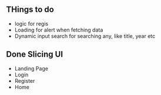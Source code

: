 ## THings to do
- logic for regis
- Loading for alert when fetching data
- Dynamic input search for searching any, like title, year etc

## Done Slicing UI 
- Landing Page
- Login
- Register
- Home